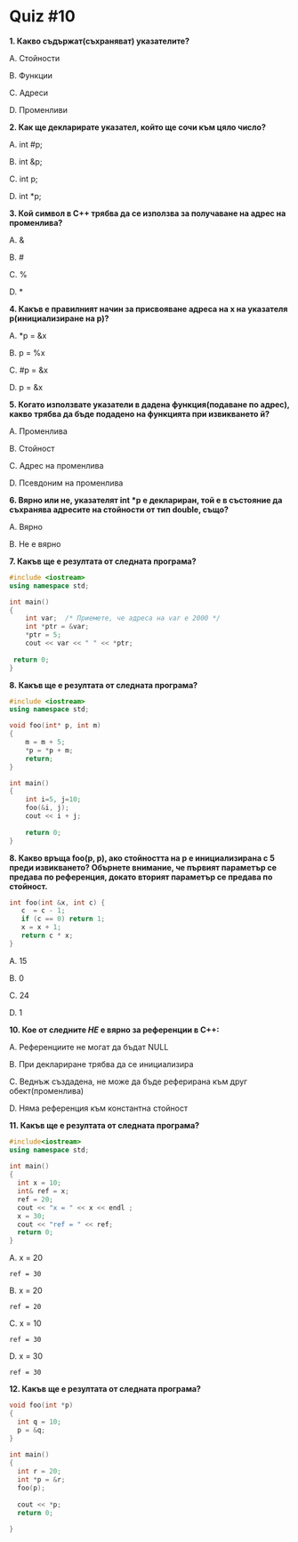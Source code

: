 # Quiz #10

**1. Какво съдържат(съхраняват) указателите?**

А. Стойности

В. Функции

С. Адреси

D. Променливи


**2. Как ще декларирате указател, който ще сочи към цяло число?**    

A. int #p;

B. int &p;

C. int p;

D. int \*p;


**3. Кой символ в C++ трябва да се използва за получаване на адрес на променлива?**

A. &

B. #

C. %

D. \*


**4. Какъв е правилният начин за присвояване адреса на x на указателя р(инициализиране на р)?**

А. \*p = &x

B. p = %x

C. #p = &x

D. p = &x


**5. Когато използвате указатели в дадена функция(подаване по адрес), какво трябва да бъде подадено на функцията при извикването й?**

А. Променлива

B. Стойност

C. Адрес на променлива

D. Псевдоним на променлива


**6. Вярно или не, указателят int \*p е деклариран, той е в състояние да съхранява адресите на стойности от тип double, също?**

A. Вярно

В. Не е вярно


**7. Какъв ще е резултата от следната програма?**
```c++
#include <iostream>
using namespace std; 

int main()
{
    int var;  /* Приемете, че адреса на var е 2000 */
    int *ptr = &var;
    *ptr = 5;
    cout << var << " " << *ptr;
             
 return 0;
}
```

**8. Какъв ще е резултата от следната програма?**
```c++
#include <iostream>
using namespace std; 

void fоо(int* p, int m)
{
    m = m + 5;
    *p = *p + m;
    return;
}

int main()
{
    int i=5, j=10;
    foo(&i, j);
    cout << i + j;
    
    return 0;
}
```

**8. Каквo връща foo(p, p), ако стойността на p е инициализирана с 5 преди извикването? Обърнете внимание, че първият параметър се предава по референция, докато вторият параметър се предава по стойност.**
```c++
int foo(int &x, int c) {
   c  = c - 1;
   if (c == 0) return 1;
   x = x + 1;
   return c * x;
} 
```

A. 15

B. 0

C. 24

D. 1


**10. Кое от следните *НЕ* е вярно за референции в C++:**

A. Референциите не могат да бъдат NULL

B. При деклариране трябва да се инициализира

C. Веднъж създадена, не може да бъде реферирана към друг обект(променлива)

D. Няма референция към константна стойност


**11. Какъв ще е резултата от следната програма?**
```c++
#include<iostream>
using namespace std;
 
int main()
{
  int x = 10;
  int& ref = x;
  ref = 20;
  cout << "x = " << x << endl ;
  x = 30;
  cout << "ref = " << ref;
  return 0;
}
```

A.
    x = 20
   
    ref = 30

B.
    x = 20
    
    ref = 20

C.
    x = 10
    
    ref = 30

D.
    x = 30
    
    ref = 30

**12. Какъв ще е резултата от следната програма?**
```c++
void foo(int *p) 
{ 
  int q = 10; 
  p = &q; 
}     
   
int main() 
{ 
  int r = 20; 
  int *p = &r; 
  foo(p); 
  
  cout << *p; 
  return 0; 
  
}
```
